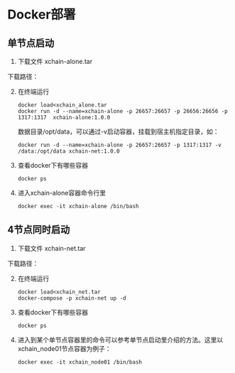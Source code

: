 # Docker部署

## 单节点启动

1. 下载文件 xchain-alone.tar

下载路径：

[https://gitee.com/xabl/xchain/blob/master/xchain-alone.tar]: https://gitee.com/xabl/xchain/blob/master/xchain-alone.tar

2. 在终端运行

   ```
   docker load<xchain_alone.tar
   docker run -d --name=xchain-alone -p 26657:26657 -p 26656:26656 -p 1317:1317  xchain-alone:1.0.0
   ```

   

   数据目录/opt/data，可以通过-v启动容器，挂载到宿主机指定目录，如：

   ```
   docker run -d --name=xchain-alone -p 26657:26657 -p 1317:1317 -v /data:/opt/data xchain-net:1.0.0
   ```



3. 查看docker下有哪些容器

   ```
   docker ps
   ```

   

4. 进入xchain-alone容器命令行里

   ```
   docker exec -it xchain-alone /bin/bash
   ```

   

## 4节点同时启动

1. 下载文件 xchain-net.tar

下载路径：

[https://gitee.com/xabl/xchain/blob/master/xchain-net.tar]: https://gitee.com/xabl/xchain/blob/master/xchain-net.tar

2. 在终端运行

   ```
   docker load<xchain_net.tar
   docker-compose -p xchain-net up -d
   ```

   

3. 查看docker下有哪些容器

   ```
   docker ps
   ```

   

4. 进入到某个单节点容器里的命令可以参考单节点启动里介绍的方法。这里以xchain_node01节点容器为例子：

   ```
   docker exec -it xchain_node01 /bin/bash
   ```

   
